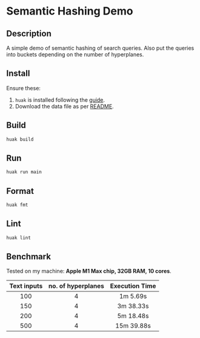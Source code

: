 # Semantic Hashing Demo

## Description

A simple demo of semantic hashing of search queries. Also put the queries into buckets depending on the number of hyperplanes.

## Install

Ensure these:

1. `huak` is installed following the [guide](https://github.com/cnpryer/huak/blob/master/docs/user_guide.md#installation).
2. Download the data file as per [README](./data/README.md).

## Build

```sh
huak build
```

## Run

```sh
huak run main
```

## Format

```sh
huak fmt
```

## Lint

```sh
huak lint
```

## Benchmark

Tested on my machine: **Apple M1 Max chip, 32GB RAM, 10 cores**.

| Text inputs | no. of hyperplanes | Execution Time |
| :---------: | :----------------: | :------------: |
|     100     |         4          |    1m 5.69s    |
|     150     |         4          |   3m 38.33s    |
|     200     |         4          |   5m 18.48s    |
|     500     |         4          |   15m 39.88s   |
